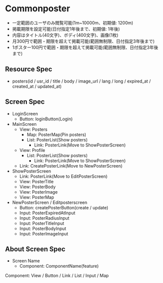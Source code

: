 # Commonposter

- 一定範囲のユーザのみ閲覧可能(1m~10000m、初期値: 1200m)
- 掲載期限を設定可能(日付指定1年後まで、初期値: 1年後)
- 内容はタイトル(40文字)、ボディ(400文字)、画像(1枚)
- 月300円で範囲・期限を超えて掲載可能(範囲無制限、日付指定3年後まで)
- 1ポスター100円で範囲・期限を超えて掲載可能(範囲無制限、日付指定3年後まで)

## Resource Spec

- posters(id / usr_id / title / body / image_url / lang / long / expired_at / created_at / updated_at)

## Screen Spec

- LoginScreen
  - Button: loginButton(Login)
- MainScreen
  - View: Posters
    - Map: PosterMap(Pin posters)
    - List: PosterList(Show posters)
      - Link: PosterLink(Move to ShowPosterScreen)
  - View: Profile
    - List: PosterList(Show posters)
      - Link: PosterLink(Move to ShowPosterScreen)
  - Link: CreatePosterLink(Move to NewPosterScreen)
- ShowPosterScreen
  - Link: PosterLink(Move to EditPosterScreen)
  - View: PosterTitle
  - View: PosterBody
  - View: PosterImage
  - View: PosterMap
- NewPosterScreen / Editposterscreen
  - Button: createPosterButton(create / update)
  - Input: PosterExpiredAtInput
  - Input: PosterRadiusInput
  - Input: PosterTitleInput
  - Input: PosterBodyInput
  - Input: PosterImageInput


## About Screen Spec

- Screen Name
  - Component: ComponentName(feature)

Component: View / Button / Link / List / Input / Map
